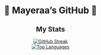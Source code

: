 <div align="center">
<h1> 🌟 Mayeraa’s GitHub 🌟 </h1>
<p></div>

<div align="center"> <h2>My Stats</h2> <!-- GitHub Stats Card --> 
<a href="https://github.com/anuraghazra/github-readme-stats">
  <img src="https://github-readme-streak-stats.herokuapp.com/?user=MayeraaSingh&theme=dark&hide_border=true" alt="GitHub Streak" />
</a>
<br/>
<!-- Top Languages Card (Optional but recommended) -->
<a href="https://github.com/anuraghazra/github-readme-stats">
<img src="https://github-readme-stats.vercel.app/api/top-langs/?username=MayeraaSingh&layout=compact&theme=dark&hide_border=true" alt="Top Languages" />
</a>
</div>
